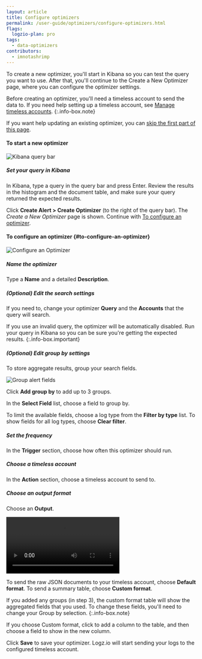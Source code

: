 ```yaml
---
layout: article
title: Configure optimizers
permalink: /user-guide/optimizers/configure-optimizers.html
flags:
  logzio-plan: pro
tags:
  - data-optimizers
contributors:
  - imnotashrimp
---
```


To create a new optimizer, you'll start in Kibana so you can test the query you want to use. After that, you'll continue to the Create a New Optimizer page, where you can configure the optimizer settings.

  Before creating an optimizer, you'll need a timeless account to send the data to. If you need help setting up a timeless account, see [Manage timeless accounts]({{site.baseurl}}/user-guide/accounts/manage-timeless-accounts.html).
  {:.info-box.note}

If you want help updating an existing optimizer, you can [skip the first part of this page](#to-configure-an-optimizer).

#### To start a new optimizer

![Kibana query bar]({{site.baseurl}}/images/kibana/kibana--query-bar.png)

##### Set your query in Kibana

In Kibana, type a query in the query bar
and press Enter.
Review the results in the histogram and the document table,
and make sure your query returned the expected results.

Click **Create Alert > Create Optimizer** (to the right of the query bar).
The _Create a New Optimizer_ page is shown.
Continue with [To configure an optimizer](#to-configure-an-optimizer).

#### To configure an optimizer {#to-configure-an-optimizer}

![Configure an Optimizer]({{site.baseurl}}/images/alerts/alerts--configure-alert.png)

<div class="tasklist">

##### Name the optimizer

Type a **Name** and a detailed **Description**.

##### _(Optional)_ Edit the search settings

If you need to, change your optimizer **Query** and the **Accounts** that the query will search.

If you use an invalid query, the optimizer will be automatically disabled.
Run your query in Kibana so you can be sure you're getting the expected results.
{:.info-box.important}

##### _(Optional)_ Edit group by settings

To store aggregate results, group your search fields.

![Group alert fields]({{site.baseurl}}/images/alerts/alerts--group-by.png)

Click **Add group by** to add up to 3 groups.

In the **Select Field** list,
choose a field to group by.

To limit the available fields,
choose a log type from the **Filter by type** list.
To show fields for all log types,
choose **Clear filter**.

##### Set the frequency

In the **Trigger** section, choose how often this optimizer should run.

##### Choose a timeless account

In the **Action** section, choose a timeless account to send to.

##### Choose an output format

Choose an **Output**.

<video autoplay loop>
    <source src="{{site.baseurl}}/videos/alerts/alerts--custom-format.mp4" type="video/mp4" />
</video>

To send the raw JSON documents to your timeless account, choose **Default format**.
To send a summary table, choose **Custom format**.

  If you added any groups (in step 3), the custom format table will show the aggregated fields that you used. To change these fields, you'll need to change your Group by selection.
  {:.info-box.note}

If you choose Custom format, click <i class="li li-plus"></i> to add a column to the table, and then choose a field to show in the new column.

Click **Save** to save your optimizer. Logz.io will start sending your logs to the configured timeless account.

</div>
